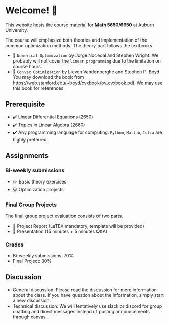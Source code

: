 # Welcome! 👋

This website hosts the course material for **Math 5650/6650** at Auburn University.

The course will emphasize both theories and implementation of the common optimization methods. The theory part follows the textbooks

- :closed_book: ``Numerical Optimization`` by Jorge Nocedal and Stephen Wright. We probably will not cover the ``linear programming`` due to the limitation on course hours.  
- :closed_book: ``Convex Optimization`` by Lieven Vandenberghe and Stephen P. Boyd. You may download the book from <https://web.stanford.edu/~boyd/cvxbook/bv_cvxbook.pdf>. We may use this book for references.

## Prerequisite

- :heavy_check_mark: Linear Differential Equations (2650)
- :heavy_check_mark: Topics in Linear Algebra (2660)
- :heavy_check_mark: Any programming language for computing. ``Python``, ``Matlab``, ``Julia`` are highly preferred. 

## Assignments

### Bi-weekly submissions

- :pencil2: Basic theory exercises
- :computer: Optimization projects

### Final Group Projects

The final group project evaluation consists of two parts.

- :notebook_with_decorative_cover: Project Report (LaTEX mandatory, template will be provided)
- :microphone: Presentation (15 minutes + 5 minutes Q&A)

### Grades

- Bi-weekly submissions: 70%
- Final Project: 30%

## Discussion

- General discussion: Please read the discussion for more information about the class. If you have question about the information, simply start a new discussion.
- Technical discussion: We will tentatively use slack or discord for group chatting and direct messages instead of posting announcements through canvas.

<!--

**Here are some ideas to get you started:**

🙋‍♀️ A short introduction - what is your organization all about?
🌈 Contribution guidelines - how can the community get involved?
👩‍💻 Useful resources - where can the community find your docs? Is there anything else the community should know?
🍿 Fun facts - what does your team eat for breakfast?
🧙 Remember, you can do mighty things with the power of [Markdown](https://docs.github.com/github/writing-on-github/getting-started-with-writing-and-formatting-on-github/basic-writing-and-formatting-syntax)
-->
